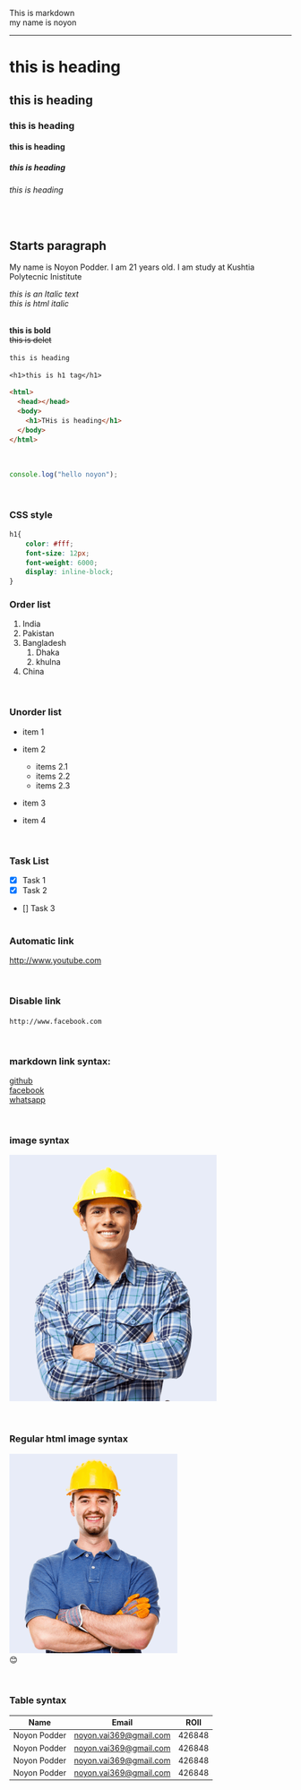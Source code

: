 <!---markdown syntax--->

This is markdown</br>
my name is noyon

---

# this is heading

## this is heading

### this is heading

#### this is heading

##### this is heading

###### this is heading

<br>

## Starts paragraph

<p>My name is Noyon Podder. I am 21 years old. I am study at Kushtia Polytecnic Inistitute</p>

_this is an Italic text_<br>
<i>this is html italic</i><br>
<br>

<b>this is bold</b>  
<del>this is delet</del>
<br>

`this is heading`

`<h1>this is h1 tag</h1>`

```html
<html>
  <head></head>
  <body>
    <h1>THis is heading</h1>
  </body>
</html>
```

<br>

```javascript
console.log("hello noyon");
```

<br>

### CSS style

```CSS
h1{
    color: #fff;
    font-size: 12px;
    font-weight: 6000;
    display: inline-block;
}
```

### Order list

1. India
2. Pakistan
3. Bangladesh
   1. Dhaka
   2. khulna
4. China

<br>

### Unorder list

- item 1
- item 2

  - items 2.1
  - items 2.2
  - items 2.3

- item 3
- item 4

<br>

### Task List

- [x] Task 1
- [x] Task 2
- [] Task 3  
  <br>

### Automatic link

http://www.youtube.com

<br>

### Disable link

`http://www.facebook.com`

<br>

### markdown link syntax:

[github][websitelink]<br>
[facebook][twitter]<br>
[whatsapp][instagram]

<!---all link is here ----->

[websitelink]: http://github.com
[twitter]: http://twitter.com
[instagram]: http://instagram.com

<br>

### image syntax

![profile](images/1.png)

<br>

### Regular html image syntax

<img src="images/2.png" alt="html syntax" width="300px" title="profile image" > <br>
😊

<br>

### Table syntax 

| Name | Email | ROll |
| ---- | ---- | -----|
|Noyon Podder| noyon.vai369@gmail.com|426848|
|Noyon Podder| noyon.vai369@gmail.com|426848|
|Noyon Podder| noyon.vai369@gmail.com|426848|
|Noyon Podder| noyon.vai369@gmail.com|426848|

